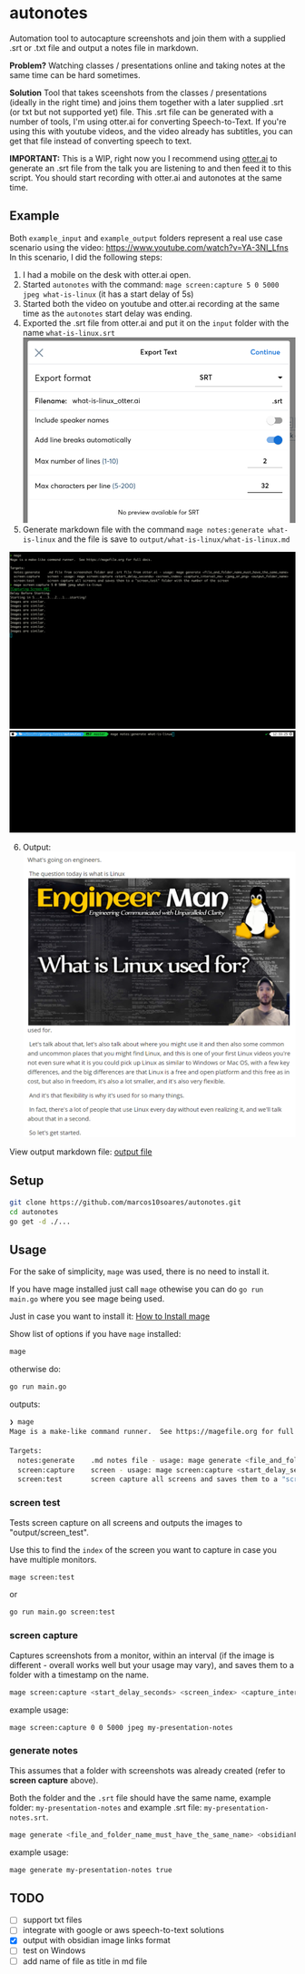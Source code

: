 # autonotes

Automation tool to autocapture screenshots and join them with a supplied .srt or .txt file and output a notes file in markdown.

**Problem?**
Watching classes / presentations online and taking notes at the same time can be hard sometimes.

**Solution**
Tool that takes sceenshots from the classes / presentations (ideally in the right time) and joins them together with a later supplied .srt (or txt but not supported yet) file.
This .srt file can be generated with a number of tools, I'm using otter.ai for converting Speech-to-Text. If you're using this with youtube videos, and the video already has subtitles, you can get that file instead of converting speech to text.

**IMPORTANT:** This is a WIP, right now you I recommend using [otter.ai](https://otter.ai/) to generate an .srt file from the talk you are listening to and then feed it to this script. You should start recording with otter.ai and autonotes at the same time.

## Example
Both `example_input` and `example_output` folders represent a real use case scenario using the video: https://www.youtube.com/watch?v=YA-3NI_Lfns
In this scenario, I did the following steps:
1. I had a mobile on the desk with otter.ai open.
2. Started `autonotes` with the command: `mage screen:capture 5 0 5000 jpeg what-is-linux` (it has a start delay of 5s)
3. Started both the video on youtube and otter.ai recording at the same time as the `autonotes` start delay was ending.
4. Exported the .srt file from otter.ai and put it on the `input` folder with the name `what-is-linux.srt`
![otter](https://raw.githubusercontent.com/marcos10soares/autonotes/master/readme_images/otter.png)
5. Generate markdown file with the command `mage notes:generate what-is-linux` and the file is save to `output/what-is-linux/what-is-linux.md`

![capture](https://raw.githubusercontent.com/marcos10soares/autonotes/master/readme_images/capture.gif)
![generate](https://raw.githubusercontent.com/marcos10soares/autonotes/master/readme_images/generate.gif)

6. Output:
![markdown](https://raw.githubusercontent.com/marcos10soares/autonotes/master/readme_images/markdown.png)

View output markdown file: [output file](https://github.com/marcos10soares/autonotes/blob/master/example_output/what-is-linux/what-is-linux.md)

## Setup

```bash
git clone https://github.com/marcos10soares/autonotes.git
cd autonotes
go get -d ./...
```

## Usage

For the sake of simplicity, `mage` was used, there is no need to install it.

If you have mage installed just call `mage` othewise you can do `go run main.go` where you see mage being used.

Just in case you want to install it: [How to Install mage](https://magefile.org/)

Show list of options if you have `mage` installed:
```bash
mage
```
otherwise do:
```bash
go run main.go
```

outputs:
```bash
❯ mage
Mage is a make-like command runner.  See https://magefile.org for full docs.

Targets:
  notes:generate    .md notes file - usage: mage generate <file_and_folder_name_must_have_the_same_name>
  screen:capture    screen - usage: mage screen:capture <start_delay_seconds> <screen_index> <capture_interval_ms> <jpeg_or_png> <output_folder_name>
  screen:test       screen capture all screens and saves them to a "screen_test" folder with the number of the screen
```

### screen test
Tests screen capture on all screens and outputs the images to "output/screen_test".

Use this to find the `index` of the screen you want to capture in case you have multiple monitors.
```bash
mage screen:test
```
or
```bash
go run main.go screen:test
```

### screen capture
Captures screenshots from a monitor, within an interval (if the image is different - overall works well but your usage may vary), and saves them to a folder with a timestamp on the name.

```bash
mage screen:capture <start_delay_seconds> <screen_index> <capture_interval_ms> <jpeg_or_png> <output_folder_name>
```

example usage:
```bash
mage screen:capture 0 0 5000 jpeg my-presentation-notes
```

### generate notes
This assumes that a folder with screenshots was already created (refer to **screen capture** above).

Both the folder and the `.srt` file should have the same name, example folder: `my-presentation-notes` and example .srt file: `my-presentation-notes.srt`.
```bash
mage generate <file_and_folder_name_must_have_the_same_name> <obsidianFormat_true_false>
```

example usage:
```bash
mage generate my-presentation-notes true
```

## TODO

- [ ] support txt files
- [ ] integrate with google or aws speech-to-text solutions
- [x] output with obsidian image links format
- [ ] test on Windows
- [ ] add name of file as title in md file

